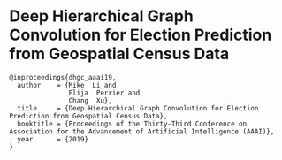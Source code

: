 # Deep Hierarchical Graph Convolution for Election Prediction from Geospatial Census Data

```
@inproceedings{dhgc_aaai19,
  author    = {Mike  Li and
               Elija  Perrier and
               Chang  Xu},
  title     = {Deep Hierarchical Graph Convolution for Election Prediction from Geospatial Census Data},
  booktitle = {Proceedings of the Thirty-Third Conference on Association for the Advancement of Artificial Intelligence (AAAI)},
  year      = {2019}
}
```
